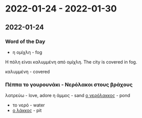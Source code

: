 # 2022-01-24 - 2022-01-30

## 2022-01-24

### Word of the Day

* η ομίχλη - fog

Η πόλη είναι καλυμμένη από ομίχλη.
The city is covered in fog.

καλυμμένη - covered

### Πέππα το γουρουνάκι - Νερόλακοι στους βράχους

λατρεύω - love, adore
η άμμος - sand
[ο νερόλακκος] - pond
  * το νερό - water
  * [ο λάκκος] - pit

[ο νερόλακκος]: https://el.wiktionary.org/wiki/%CE%BD%CE%B5%CF%81%CF%8C%CE%BB%CE%B1%CE%BA%CE%BA%CE%BF%CF%82
[ο λάκκος]: https://el.wiktionary.org/wiki/%CE%BB%CE%AC%CE%BA%CE%BA%CE%BF%CF%82
